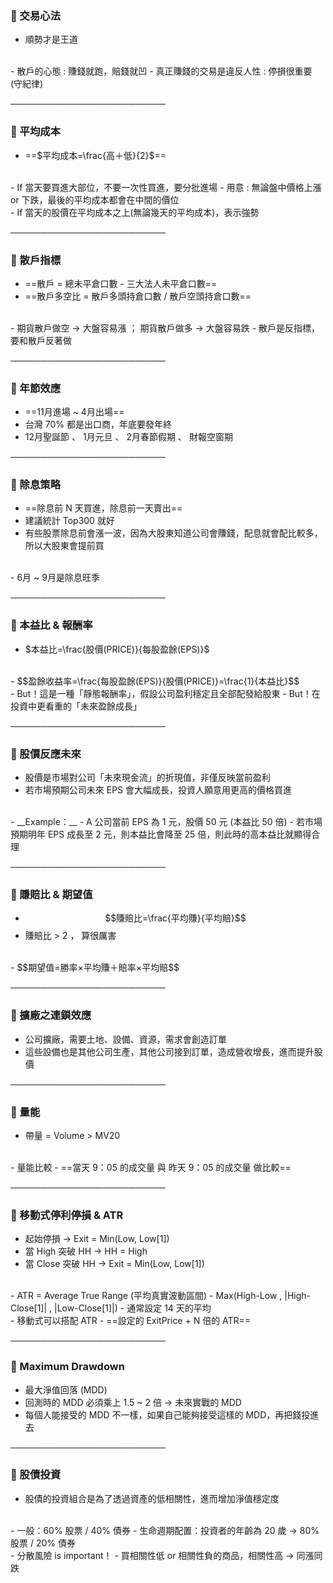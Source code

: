 ### 📌 交易心法

- 順勢才是王道
<br/>
- 散戶的心態 : 賺錢就跑，賠錢就凹
- 真正賺錢的交易是違反人性 : 停損很重要 (守紀律)

─────────────────────────

### 📌 平均成本

- ==$平均成本=\frac{高＋低}{2}$==
<br/>
- If 當天要買進大部位，不要一次性買進，要分批進場
  - 用意 : 無論盤中價格上漲 or 下跌，最後的平均成本都會在中間的價位
<br/>
- If 當天的股價在平均成本之上(無論幾天的平均成本)，表示強勢

─────────────────────────

### 📌 散戶指標

- ==散戶 = 總未平倉口數 - 三大法人未平倉口數==
- ==散戶多空比 = 散戶多頭持倉口數 / 散戶空頭持倉口數==
<br/>
- 期貨散戶做空 → 大盤容易漲 ； 期貨散戶做多 → 大盤容易跌
- 散戶是反指標，要和散戶反著做

─────────────────────────

### 📌 年節效應

- ==11月進場 ~ 4月出場==
- 台灣 70% 都是出口商，年底要發年終
- 12月聖誕節 、 1月元旦 、 2月春節假期 、 財報空窗期

─────────────────────────

### 📌 除息策略

- ==除息前 N 天買進，除息前一天賣出==
- 建議統計 Top300 就好
- 有些股票除息前會漲一波，因為大股東知道公司會賺錢，配息就會配比較多，所以大股東會提前買
<br/>
- 6月 ~ 9月是除息旺季

─────────────────────────

### 📌 本益比 & 報酬率

- $本益比=\frac{股價(PRICE)}{每股盈餘(EPS)}$
<br/>
- $$盈餘收益率=\frac{每股盈餘(EPS)}{股價(PRICE)}=\frac{1}{本益比}$$
<br/>
- But！這是一種「靜態報酬率」，假設公司盈利穩定且全部配發給股東
- But！在投資中更看重的「未來盈餘成長」

─────────────────────────

### 📌 股價反應未來

- 股價是市場對公司「未來現金流」的折現值，非僅反映當前盈利
- 若市場預期公司未來 EPS 會大幅成長，投資人願意用更高的價格買進
<br/>
- __Example：__
  - A 公司當前 EPS 為 1 元，股價 50 元 (本益比 50 倍)
  - 若市場預期明年 EPS 成長至 2 元，則本益比會降至 25 倍，則此時的高本益比就顯得合理

─────────────────────────

### 📌 賺賠比 & 期望值

- $$賺賠比=\frac{平均賺}{平均賠}$$
- 賺賠比 > 2 ， 算很厲害
<br/>
- $$期望值=勝率×平均賺＋賠率×平均賠$$

─────────────────────────

### 📌 擴廠之連鎖效應

- 公司擴廠，需要土地、設備、資源，需求會創造訂單
- 這些設備也是其他公司生產，其他公司接到訂單，造成營收增長，進而提升股價

─────────────────────────

### 📌 量能

- 帶量 = Volume > MV20
<br/>
- 量能比較
  - ==當天 9：05 的成交量 與 昨天 9：05 的成交量 做比較==

─────────────────────────

### 📌 移動式停利停損 & ATR

- 起始停損 → Exit = Min(Low, Low[1])
- 當 High 突破 HH → HH = High
- 當 Close 突破 HH → Exit = Min(Low, Low[1])
<br/>
- ATR = Average True Range (平均真實波動區間)
- Max(High-Low ,  |High-Close[1]| , |Low-Close[1]|)
- 通常設定 14 天的平均
<br/>
- 移動式可以搭配 ATR
- ==設定的 ExitPrice + N 倍的 ATR==

─────────────────────────

### 📌 Maximum Drawdown

- 最大淨值回落 (MDD)
- 回測時的 MDD 必須乘上 1.5 ~ 2 倍 → 未來實戰的 MDD
- 每個人能接受的 MDD 不一樣，如果自己能夠接受這樣的 MDD，再把錢投進去

─────────────────────────

### 📌 股債投資

- 股債的投資組合是為了透過資產的低相關性，進而增加淨值穩定度
<br/>
- 一般：60% 股票 / 40% 債券
- 生命週期配置：投資者的年齡為 20 歲 → 80% 股票 / 20% 債券
<br/>
- 分散風險 is important！
- 買相關性低 or 相關性負的商品，相關性高 → 同漲同跌